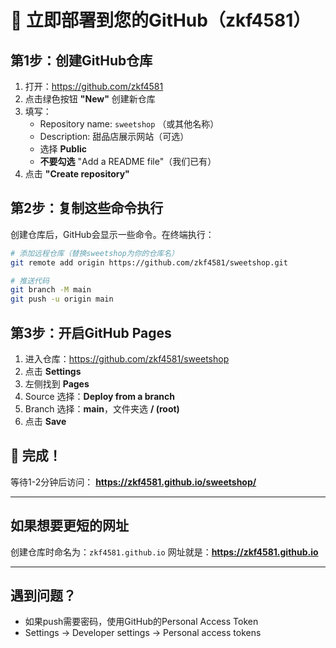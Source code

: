 # 🚀 立即部署到您的GitHub（zkf4581）

## 第1步：创建GitHub仓库
1. 打开：https://github.com/zkf4581
2. 点击绿色按钮 **"New"** 创建新仓库
3. 填写：
   - Repository name: `sweetshop` （或其他名称）
   - Description: 甜品店展示网站（可选）
   - 选择 **Public**
   - **不要勾选** "Add a README file"（我们已有）
4. 点击 **"Create repository"**

## 第2步：复制这些命令执行
创建仓库后，GitHub会显示一些命令。在终端执行：

```bash
# 添加远程仓库（替换sweetshop为你的仓库名）
git remote add origin https://github.com/zkf4581/sweetshop.git

# 推送代码
git branch -M main
git push -u origin main
```

## 第3步：开启GitHub Pages
1. 进入仓库：https://github.com/zkf4581/sweetshop
2. 点击 **Settings**
3. 左侧找到 **Pages**
4. Source 选择：**Deploy from a branch**
5. Branch 选择：**main**，文件夹选 **/ (root)**
6. 点击 **Save**

## 🎉 完成！
等待1-2分钟后访问：
**https://zkf4581.github.io/sweetshop/**

---

## 如果想要更短的网址
创建仓库时命名为：`zkf4581.github.io`
网址就是：**https://zkf4581.github.io**

---

## 遇到问题？
- 如果push需要密码，使用GitHub的Personal Access Token
- Settings → Developer settings → Personal access tokens
